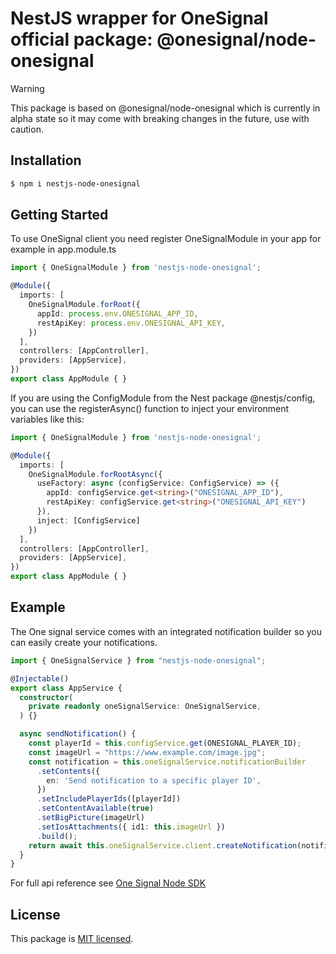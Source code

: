 # NestJS wrapper for OneSignal official package: @onesignal/node-onesignal
>[!warning]
This package is based on @onesignal/node-onesignal which is currently in alpha state so it may come with breaking changes in the future, use with caution.

## Installation

```bash
$ npm i nestjs-node-onesignal
```

## Getting Started
To use OneSignal client you need register OneSignalModule in your app for example in app.module.ts
```typescript
import { OneSignalModule } from 'nestjs-node-onesignal';

@Module({
  imports: [
    OneSignalModule.forRoot({
      appId: process.env.ONESIGNAL_APP_ID,
      restApiKey: process.env.ONESIGNAL_API_KEY,
    })
  ],
  controllers: [AppController],
  providers: [AppService],
})
export class AppModule { }

```

If you are using the ConfigModule from the Nest package @nestjs/config, you can use the registerAsync() function to inject your environment variables like this: 
```typescript
import { OneSignalModule } from 'nestjs-node-onesignal';

@Module({
  imports: [
    OneSignalModule.forRootAsync({
      useFactory: async (configService: ConfigService) => ({
        appId: configService.get<string>("ONESIGNAL_APP_ID"),
        restApiKey: configService.get<string>("ONESIGNAL_API_KEY")
      }),
      inject: [ConfigService]
    })
  ],
  controllers: [AppController],
  providers: [AppService],
})
export class AppModule { }


```
## Example
The One signal service comes with an integrated notification builder so you can easily create your notifications.

```typescript
import { OneSignalService } from "nestjs-node-onesignal";

@Injectable()
export class AppService {
  constructor(
    private readonly oneSignalService: OneSignalService,
  ) {}

  async sendNotification() {
    const playerId = this.configService.get(ONESIGNAL_PLAYER_ID);
    const imageUrl = "https://www.example.com/image.jpg";
    const notification = this.oneSignalService.notificationBuilder
      .setContents({
        en: 'Send notification to a specific player ID',
      })
      .setIncludePlayerIds([playerId])
      .setContentAvailable(true)
      .setBigPicture(imageUrl)
      .setIosAttachments({ id1: this.imageUrl })
      .build();
    return await this.oneSignalService.client.createNotification(notification);
  }
}
```

For full api reference see [One Signal Node SDK](https://github.com/OneSignal/node-onesignal)

## License

This package is [MIT licensed](https://github.com/PazminoJose/nestjs-node-onesignal/blob/main/LICENSE).
